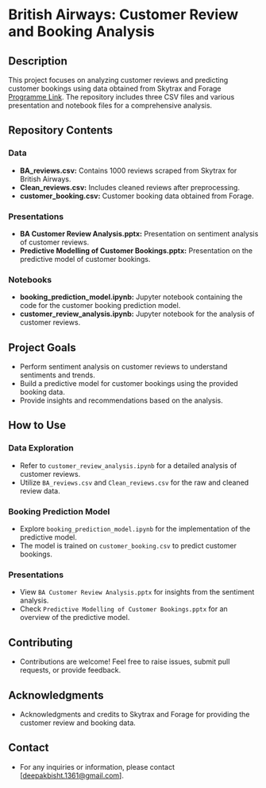 # British Airways: Customer Review and Booking Analysis

## Description
This project focuses on analyzing customer reviews and predicting customer bookings using data obtained from Skytrax and Forage [Programme Link](https://www.theforage.com/simulations/british-airways/data-science-yqoz). The repository includes three CSV files and various presentation and notebook files for a comprehensive analysis.

## Repository Contents

### Data
- **BA_reviews.csv:** Contains 1000 reviews scraped from Skytrax for British Airways.
- **Clean_reviews.csv:** Includes cleaned reviews after preprocessing.
- **customer_booking.csv:** Customer booking data obtained from Forage.

### Presentations
- **BA Customer Review Analysis.pptx:** Presentation on sentiment analysis of customer reviews.
- **Predictive Modelling of Customer Bookings.pptx:** Presentation on the predictive model of customer bookings.

### Notebooks
- **booking_prediction_model.ipynb:** Jupyter notebook containing the code for the customer booking prediction model.
- **customer_review_analysis.ipynb:** Jupyter notebook for the analysis of customer reviews.

## Project Goals
- Perform sentiment analysis on customer reviews to understand sentiments and trends.
- Build a predictive model for customer bookings using the provided booking data.
- Provide insights and recommendations based on the analysis.

## How to Use

### Data Exploration
- Refer to `customer_review_analysis.ipynb` for a detailed analysis of customer reviews.
- Utilize `BA_reviews.csv` and `Clean_reviews.csv` for the raw and cleaned review data.

### Booking Prediction Model
- Explore `booking_prediction_model.ipynb` for the implementation of the predictive model.
- The model is trained on `customer_booking.csv` to predict customer bookings.

### Presentations
- View `BA Customer Review Analysis.pptx` for insights from the sentiment analysis.
- Check `Predictive Modelling of Customer Bookings.pptx` for an overview of the predictive model.

## Contributing
- Contributions are welcome! Feel free to raise issues, submit pull requests, or provide feedback.

## Acknowledgments
- Acknowledgments and credits to Skytrax and Forage for providing the customer review and booking data.

## Contact
- For any inquiries or information, please contact [deepakbisht.1361@gmail.com].
